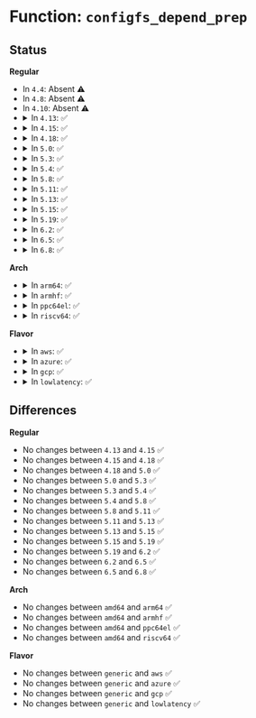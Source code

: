 # Function: <code>configfs_depend_prep</code>

## Status
<b>Regular</b>
<ul>
<li>
In <code>4.4</code>: Absent ⚠️
</li>
<li>
In <code>4.8</code>: Absent ⚠️
</li>
<li>
In <code>4.10</code>: Absent ⚠️
</li>
<li>
<details>
<summary>In <code>4.13</code>: ✅</summary>

```c
int configfs_depend_prep(struct dentry *origin, struct config_item *target);
```

**Collision:** Unique Static

**Inline:** No

**Transformation:** False

**Instances:**

```
In fs/configfs/dir.c (ffffffff812df040)
Location: fs/configfs/dir.c:1034
Inline: False
Direct callers:
  - fs/configfs/dir.c:configfs_do_depend_item
  - fs/configfs/dir.c:configfs_depend_prep
```
**Symbols:**

```
ffffffff812df040-ffffffff812df0b9: configfs_depend_prep (STB_LOCAL)
```
</details>
</li>
<li>
<details>
<summary>In <code>4.15</code>: ✅</summary>

```c
int configfs_depend_prep(struct dentry *origin, struct config_item *target);
```

**Collision:** Unique Static

**Inline:** No

**Transformation:** False

**Instances:**

```
In fs/configfs/dir.c (ffffffff813039b0)
Location: fs/configfs/dir.c:1034
Inline: False
Direct callers:
  - fs/configfs/dir.c:configfs_do_depend_item
  - fs/configfs/dir.c:configfs_depend_prep
```
**Symbols:**

```
ffffffff813039b0-ffffffff81303a29: configfs_depend_prep (STB_LOCAL)
```
</details>
</li>
<li>
<details>
<summary>In <code>4.18</code>: ✅</summary>

```c
int configfs_depend_prep(struct dentry *origin, struct config_item *target);
```

**Collision:** Unique Static

**Inline:** No

**Transformation:** False

**Instances:**

```
In fs/configfs/dir.c (ffffffff81331730)
Location: fs/configfs/dir.c:1034
Inline: False
Direct callers:
  - fs/configfs/dir.c:configfs_do_depend_item
  - fs/configfs/dir.c:configfs_depend_prep
```
**Symbols:**

```
ffffffff81331730-ffffffff813317ab: configfs_depend_prep (STB_LOCAL)
```
</details>
</li>
<li>
<details>
<summary>In <code>5.0</code>: ✅</summary>

```c
int configfs_depend_prep(struct dentry *origin, struct config_item *target);
```

**Collision:** Unique Static

**Inline:** No

**Transformation:** False

**Instances:**

```
In fs/configfs/dir.c (ffffffff81348b20)
Location: fs/configfs/dir.c:1034
Inline: False
Direct callers:
  - fs/configfs/dir.c:configfs_do_depend_item
  - fs/configfs/dir.c:configfs_depend_prep
```
**Symbols:**

```
ffffffff81348b20-ffffffff81348b9b: configfs_depend_prep (STB_LOCAL)
```
</details>
</li>
<li>
<details>
<summary>In <code>5.3</code>: ✅</summary>

```c
int configfs_depend_prep(struct dentry *origin, struct config_item *target);
```

**Collision:** Unique Static

**Inline:** No

**Transformation:** False

**Instances:**

```
In fs/configfs/dir.c (ffffffff81371080)
Location: fs/configfs/dir.c:1055
Inline: False
Direct callers:
  - fs/configfs/dir.c:configfs_do_depend_item
  - fs/configfs/dir.c:configfs_depend_prep
```
**Symbols:**

```
ffffffff81371080-ffffffff813710fb: configfs_depend_prep (STB_LOCAL)
```
</details>
</li>
<li>
<details>
<summary>In <code>5.4</code>: ✅</summary>

```c
int configfs_depend_prep(struct dentry *origin, struct config_item *target);
```

**Collision:** Unique Static

**Inline:** No

**Transformation:** False

**Instances:**

```
In fs/configfs/dir.c (ffffffff81389500)
Location: fs/configfs/dir.c:1050
Inline: False
Direct callers:
  - fs/configfs/dir.c:configfs_do_depend_item
  - fs/configfs/dir.c:configfs_depend_prep
```
**Symbols:**

```
ffffffff81389500-ffffffff8138957b: configfs_depend_prep (STB_LOCAL)
```
</details>
</li>
<li>
<details>
<summary>In <code>5.8</code>: ✅</summary>

```c
int configfs_depend_prep(struct dentry *origin, struct config_item *target);
```

**Collision:** Unique Static

**Inline:** No

**Transformation:** False

**Instances:**

```
In fs/configfs/dir.c (ffffffff813d4180)
Location: fs/configfs/dir.c:1050
Inline: False
Direct callers:
  - fs/configfs/dir.c:configfs_depend_item_unlocked
  - fs/configfs/dir.c:configfs_depend_item
  - fs/configfs/dir.c:configfs_depend_prep
```
**Symbols:**

```
ffffffff813d4180-ffffffff813d41fb: configfs_depend_prep (STB_LOCAL)
```
</details>
</li>
<li>
<details>
<summary>In <code>5.11</code>: ✅</summary>

```c
int configfs_depend_prep(struct dentry *origin, struct config_item *target);
```

**Collision:** Unique Static

**Inline:** No

**Transformation:** False

**Instances:**

```
In fs/configfs/dir.c (ffffffff813e5ec0)
Location: fs/configfs/dir.c:1051
Inline: False
Direct callers:
  - fs/configfs/dir.c:configfs_depend_item_unlocked
  - fs/configfs/dir.c:configfs_depend_item
  - fs/configfs/dir.c:configfs_depend_prep
```
**Symbols:**

```
ffffffff813e5ec0-ffffffff813e5f3b: configfs_depend_prep (STB_LOCAL)
```
</details>
</li>
<li>
<details>
<summary>In <code>5.13</code>: ✅</summary>

```c
int configfs_depend_prep(struct dentry *origin, struct config_item *target);
```

**Collision:** Unique Static

**Inline:** No

**Transformation:** False

**Instances:**

```
In fs/configfs/dir.c (ffffffff813ecac0)
Location: fs/configfs/dir.c:1049
Inline: False
Direct callers:
  - fs/configfs/dir.c:configfs_depend_item_unlocked
  - fs/configfs/dir.c:configfs_depend_item
  - fs/configfs/dir.c:configfs_depend_prep
```
**Symbols:**

```
ffffffff813ecac0-ffffffff813ecb3b: configfs_depend_prep (STB_LOCAL)
```
</details>
</li>
<li>
<details>
<summary>In <code>5.15</code>: ✅</summary>

```c
int configfs_depend_prep(struct dentry *origin, struct config_item *target);
```

**Collision:** Unique Static

**Inline:** No

**Transformation:** False

**Instances:**

```
In fs/configfs/dir.c (ffffffff8143e9f0)
Location: fs/configfs/dir.c:1032
Inline: False
Direct callers:
  - fs/configfs/dir.c:configfs_depend_item_unlocked
  - fs/configfs/dir.c:configfs_depend_item
  - fs/configfs/dir.c:configfs_depend_prep
```
**Symbols:**

```
ffffffff8143e9f0-ffffffff8143ea6b: configfs_depend_prep (STB_LOCAL)
```
</details>
</li>
<li>
<details>
<summary>In <code>5.19</code>: ✅</summary>

```c
int configfs_depend_prep(struct dentry *origin, struct config_item *target);
```

**Collision:** Unique Static

**Inline:** No

**Transformation:** False

**Instances:**

```
In fs/configfs/dir.c (ffffffff814ba550)
Location: fs/configfs/dir.c:1032
Inline: False
Direct callers:
  - fs/configfs/dir.c:configfs_depend_item_unlocked
  - fs/configfs/dir.c:configfs_depend_item_unlocked
  - fs/configfs/dir.c:configfs_depend_item
  - fs/configfs/dir.c:configfs_depend_prep
```
**Symbols:**

```
ffffffff814ba550-ffffffff814ba5db: configfs_depend_prep (STB_LOCAL)
```
</details>
</li>
<li>
<details>
<summary>In <code>6.2</code>: ✅</summary>

```c
int configfs_depend_prep(struct dentry *origin, struct config_item *target);
```

**Collision:** Unique Static

**Inline:** No

**Transformation:** False

**Instances:**

```
In fs/configfs/dir.c (ffffffff81551dd0)
Location: fs/configfs/dir.c:1034
Inline: False
Direct callers:
  - fs/configfs/dir.c:configfs_depend_item_unlocked
  - fs/configfs/dir.c:configfs_depend_item_unlocked
  - fs/configfs/dir.c:configfs_depend_item
  - fs/configfs/dir.c:configfs_depend_prep
```
**Symbols:**

```
ffffffff81551dd0-ffffffff81551e5b: configfs_depend_prep (STB_LOCAL)
```
</details>
</li>
<li>
<details>
<summary>In <code>6.5</code>: ✅</summary>

```c
int configfs_depend_prep(struct dentry *origin, struct config_item *target);
```

**Collision:** Unique Static

**Inline:** No

**Transformation:** False

**Instances:**

```
In fs/configfs/dir.c (ffffffff81589b10)
Location: fs/configfs/dir.c:1034
Inline: False
Direct callers:
  - fs/configfs/dir.c:configfs_depend_item_unlocked
  - fs/configfs/dir.c:configfs_depend_item_unlocked
  - fs/configfs/dir.c:configfs_depend_item
  - fs/configfs/dir.c:configfs_depend_prep
```
**Symbols:**

```
ffffffff81589b10-ffffffff81589b9b: configfs_depend_prep (STB_LOCAL)
```
</details>
</li>
<li>
<details>
<summary>In <code>6.8</code>: ✅</summary>

```c
int configfs_depend_prep(struct dentry *origin, struct config_item *target);
```

**Collision:** Unique Static

**Inline:** No

**Transformation:** False

**Instances:**

```
In fs/configfs/dir.c (ffffffff815c2730)
Location: fs/configfs/dir.c:1034
Inline: False
Direct callers:
  - fs/configfs/dir.c:configfs_depend_item_unlocked
  - fs/configfs/dir.c:configfs_depend_item_unlocked
  - fs/configfs/dir.c:configfs_depend_item
  - fs/configfs/dir.c:configfs_depend_prep
```
**Symbols:**

```
ffffffff815c2730-ffffffff815c27be: configfs_depend_prep (STB_LOCAL)
```
</details>
</li>
</ul>
<b>Arch</b>
<ul>
<li>
<details>
<summary>In <code>arm64</code>: ✅</summary>

```c
int configfs_depend_prep(struct dentry *origin, struct config_item *target);
```

**Collision:** Unique Static

**Inline:** No

**Transformation:** False

**Instances:**

```
In fs/configfs/dir.c (ffff800010459980)
Location: fs/configfs/dir.c:1050
Inline: False
Direct callers:
  - fs/configfs/dir.c:configfs_do_depend_item
  - fs/configfs/dir.c:configfs_depend_prep
```
**Symbols:**

```
ffff800010459980-ffff800010459a2c: configfs_depend_prep (STB_LOCAL)
```
</details>
</li>
<li>
<details>
<summary>In <code>armhf</code>: ✅</summary>

```c
int configfs_depend_prep(struct dentry *origin, struct config_item *target);
```

**Collision:** Unique Static

**Inline:** No

**Transformation:** False

**Instances:**

```
In fs/configfs/dir.c (c061b9e0)
Location: fs/configfs/dir.c:1050
Inline: False
Direct callers:
  - fs/configfs/dir.c:configfs_do_depend_item
  - fs/configfs/dir.c:configfs_depend_prep
```
**Symbols:**

```
c061b9e0-c061ba78: configfs_depend_prep (STB_LOCAL)
```
</details>
</li>
<li>
<details>
<summary>In <code>ppc64el</code>: ✅</summary>

```c
int configfs_depend_prep(struct dentry *origin, struct config_item *target);
```

**Collision:** Unique Static

**Inline:** No

**Transformation:** False

**Instances:**

```
In fs/configfs/dir.c (c000000000574f20)
Location: fs/configfs/dir.c:1050
Inline: False
Direct callers:
  - fs/configfs/dir.c:configfs_do_depend_item
  - fs/configfs/dir.c:configfs_depend_prep
```
**Symbols:**

```
c000000000574f20-c000000000575014: configfs_depend_prep (STB_LOCAL)
```
</details>
</li>
<li>
<details>
<summary>In <code>riscv64</code>: ✅</summary>

```c
int configfs_depend_prep(struct dentry *origin, struct config_item *target);
```

**Collision:** Unique Static

**Inline:** No

**Transformation:** False

**Instances:**

```
In fs/configfs/dir.c (ffffffe0002ea810)
Location: fs/configfs/dir.c:1050
Inline: False
Direct callers:
  - fs/configfs/dir.c:configfs_do_depend_item
  - fs/configfs/dir.c:configfs_depend_prep
```
**Symbols:**

```
ffffffe0002ea810-ffffffe0002ea89a: configfs_depend_prep (STB_LOCAL)
```
</details>
</li>
</ul>
<b>Flavor</b>
<ul>
<li>
<details>
<summary>In <code>aws</code>: ✅</summary>

```c
int configfs_depend_prep(struct dentry *origin, struct config_item *target);
```

**Collision:** Unique Static

**Inline:** No

**Transformation:** False

**Instances:**

```
In fs/configfs/dir.c (ffffffff81381ae0)
Location: fs/configfs/dir.c:1050
Inline: False
Direct callers:
  - fs/configfs/dir.c:configfs_do_depend_item
  - fs/configfs/dir.c:configfs_depend_prep
```
**Symbols:**

```
ffffffff81381ae0-ffffffff81381b5b: configfs_depend_prep (STB_LOCAL)
```
</details>
</li>
<li>
<details>
<summary>In <code>azure</code>: ✅</summary>

```c
int configfs_depend_prep(struct dentry *origin, struct config_item *target);
```

**Collision:** Unique Static

**Inline:** No

**Transformation:** False

**Instances:**

```
In fs/configfs/dir.c (ffffffff81372570)
Location: fs/configfs/dir.c:1050
Inline: False
Direct callers:
  - fs/configfs/dir.c:configfs_do_depend_item
  - fs/configfs/dir.c:configfs_depend_prep
```
**Symbols:**

```
ffffffff81372570-ffffffff813725eb: configfs_depend_prep (STB_LOCAL)
```
</details>
</li>
<li>
<details>
<summary>In <code>gcp</code>: ✅</summary>

```c
int configfs_depend_prep(struct dentry *origin, struct config_item *target);
```

**Collision:** Unique Static

**Inline:** No

**Transformation:** False

**Instances:**

```
In fs/configfs/dir.c (ffffffff8137f5b0)
Location: fs/configfs/dir.c:1050
Inline: False
Direct callers:
  - fs/configfs/dir.c:configfs_do_depend_item
  - fs/configfs/dir.c:configfs_depend_prep
```
**Symbols:**

```
ffffffff8137f5b0-ffffffff8137f62b: configfs_depend_prep (STB_LOCAL)
```
</details>
</li>
<li>
<details>
<summary>In <code>lowlatency</code>: ✅</summary>

```c
int configfs_depend_prep(struct dentry *origin, struct config_item *target);
```

**Collision:** Unique Static

**Inline:** No

**Transformation:** False

**Instances:**

```
In fs/configfs/dir.c (ffffffff813932a0)
Location: fs/configfs/dir.c:1050
Inline: False
Direct callers:
  - fs/configfs/dir.c:configfs_do_depend_item
  - fs/configfs/dir.c:configfs_depend_prep
```
**Symbols:**

```
ffffffff813932a0-ffffffff8139331b: configfs_depend_prep (STB_LOCAL)
```
</details>
</li>
</ul>

## Differences
<b>Regular</b>
<ul>
<li>
No changes between <code>4.13</code> and <code>4.15</code> ✅
</li>
<li>
No changes between <code>4.15</code> and <code>4.18</code> ✅
</li>
<li>
No changes between <code>4.18</code> and <code>5.0</code> ✅
</li>
<li>
No changes between <code>5.0</code> and <code>5.3</code> ✅
</li>
<li>
No changes between <code>5.3</code> and <code>5.4</code> ✅
</li>
<li>
No changes between <code>5.4</code> and <code>5.8</code> ✅
</li>
<li>
No changes between <code>5.8</code> and <code>5.11</code> ✅
</li>
<li>
No changes between <code>5.11</code> and <code>5.13</code> ✅
</li>
<li>
No changes between <code>5.13</code> and <code>5.15</code> ✅
</li>
<li>
No changes between <code>5.15</code> and <code>5.19</code> ✅
</li>
<li>
No changes between <code>5.19</code> and <code>6.2</code> ✅
</li>
<li>
No changes between <code>6.2</code> and <code>6.5</code> ✅
</li>
<li>
No changes between <code>6.5</code> and <code>6.8</code> ✅
</li>
</ul>
<b>Arch</b>
<ul>
<li>
No changes between <code>amd64</code> and <code>arm64</code> ✅
</li>
<li>
No changes between <code>amd64</code> and <code>armhf</code> ✅
</li>
<li>
No changes between <code>amd64</code> and <code>ppc64el</code> ✅
</li>
<li>
No changes between <code>amd64</code> and <code>riscv64</code> ✅
</li>
</ul>
<b>Flavor</b>
<ul>
<li>
No changes between <code>generic</code> and <code>aws</code> ✅
</li>
<li>
No changes between <code>generic</code> and <code>azure</code> ✅
</li>
<li>
No changes between <code>generic</code> and <code>gcp</code> ✅
</li>
<li>
No changes between <code>generic</code> and <code>lowlatency</code> ✅
</li>
</ul>
